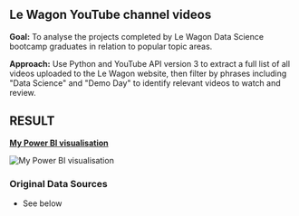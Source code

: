 ## Le Wagon YouTube channel videos


**Goal:** To analyse the projects completed by Le Wagon Data Science bootcamp graduates in relation to popular topic areas.

**Approach:** Use Python and YouTube API version 3 to extract a full list of all videos uploaded to the Le Wagon website, then filter by phrases including "Data Science" and "Demo Day" to identify relevant videos to watch and review.

## RESULT
**[My Power BI visualisation](?????)**

![My Power BI visualisation]()

### Original Data Sources
* See below


